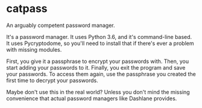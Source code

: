 # catpass
An arguably competent password manager.

It's a password manager.
It uses Python 3.6, and it's command-line based.
It uses Pycryptodome, so you'll need to install that if there's ever a problem with missing modules.

First, you give it a passphrase to encrypt your passwords with.
Then, you start adding your passwords to it.
Finally, you exit the program and save your passwords.
To access them again, use the passphrase you created the first time to decrypt your passwords.

Maybe don't use this in the real world?
Unless you don't mind the missing convenience that actual password managers like Dashlane provides.
